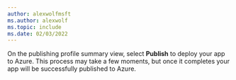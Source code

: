 ```yaml
---
author: alexwolfmsft
ms.author: alexwolf
ms.topic: include
ms.date: 02/03/2022
---
```


On the publishing profile summary view, select **Publish** to deploy your app to Azure.  This process may take a few moments, but once it completes your app will be successfully published to Azure.